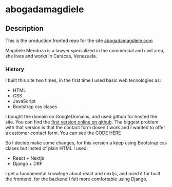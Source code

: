 # abogadamagdiele
## Description
This is the production fronted repo for the site [abogadamagdiele.com](https://www.abogadamagdiele.com)

Magdiele Mendoza is a lawyer specialized in the commercial and civil area, she lives and works in Caracas, Venezuela.

### History
I built this site two times, in the first time I used basic web tecnologies as:

+ HTML
+ CSS 
+ JavaScript
+ Bootstrap css clases

I bought the domain on GoogleDomains, and used github for hosted the site. You can find the [first version online on github](https://abogadamagdiele.github.com). The biggest problem with that version is that the contact form dosen't work and I wanted to offer a customer contact form. You can see the [CODE HERE](https://github.com/abogadamagdiele/abogadamagdiele.github.io)

So I decide make some changes, for this version a keep using Bootstrap css clases  but insted of plain HTML I used:

+ React + Nextjs
+ Django + DRF

I get a fundamental knowlege about react and nextjs, and used it for built the frontend. for the backend I felt more comfortable using Django.

